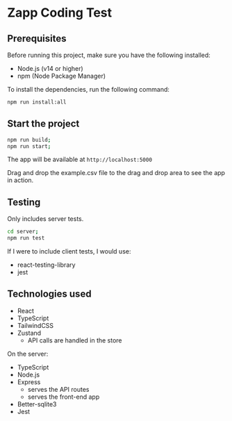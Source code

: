 # Zapp Coding Test

## Prerequisites

Before running this project, make sure you have the following installed:
- Node.js (v14 or higher)
- npm (Node Package Manager)

To install the dependencies, run the following command:

```bash
npm run install:all
```

## Start the project

```bash
npm run build;
npm run start;
```

The app will be available at `http://localhost:5000`

Drag and drop the example.csv file to the drag and drop area to see the app in action.

## Testing
Only includes server tests.

```bash
cd server;
npm run test
```

If I were to include client tests, I would use:
- react-testing-library
- jest

## Technologies used

- React
- TypeScript
- TailwindCSS
- Zustand
  - API calls are handled in the store

On the server:
- TypeScript
- Node.js
- Express
  - serves the API routes
  - serves the front-end app
- Better-sqlite3
- Jest


